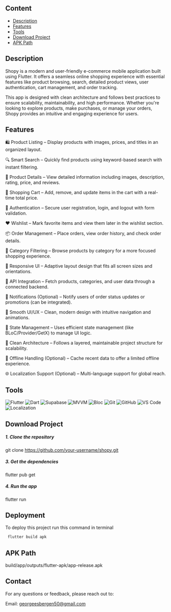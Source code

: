 ## Content
 - [Description](#description)
 - [Features](#features)
 - [Tools](#tools)
 - [Download Project](#download-project)
 - [APK Path ](#apk-path )




## Description

Shopy is a modern and user-friendly e-commerce mobile application built using Flutter. It offers a seamless online shopping experience with essential features like product browsing, search, detailed product views, user authentication, cart management, and order tracking.

This app is designed with clean architecture and follows best practices to ensure scalability, maintainability, and high performance. Whether you're looking to explore products, make purchases, or manage your orders, Shopy provides an intuitive and engaging experience for users.






## Features

🛍️ Product Listing – Display products with images, prices, and titles in an organized layout.

🔍 Smart Search – Quickly find products using keyword-based search with instant filtering.

🧾 Product Details – View detailed information including images, description, rating, price, and reviews.

🛒 Shopping Cart – Add, remove, and update items in the cart with a real-time total price.

🔐 Authentication – Secure user registration, login, and logout with form validation.

❤️ Wishlist – Mark favorite items and view them later in the wishlist section.

📦 Order Management – Place orders, view order history, and check order details.

📂 Category Filtering – Browse products by category for a more focused shopping experience.

📲 Responsive UI – Adaptive layout design that fits all screen sizes and orientations.

📡 API Integration – Fetch products, categories, and user data through a connected backend.

🔔 Notifications (Optional) – Notify users of order status updates or promotions (can be integrated).

🎨 Smooth UI/UX – Clean, modern design with intuitive navigation and animations.

🧠 State Management – Uses efficient state management (like BLoC/Provider/GetX) to manage UI logic.

🧱 Clean Architecture – Follows a layered, maintainable project structure for scalability.

📶 Offline Handling (Optional) – Cache recent data to offer a limited offline experience.

🌐 Localization Support (Optional) – Multi-language support for global reach.





## Tools
![Flutter](https://img.shields.io/badge/Flutter-%2302569B.svg?style=for-the-badge&logo=Flutter&logoColor=white)
![Dart](https://img.shields.io/badge/Dart-%230175C2.svg?style=for-the-badge&logo=Dart&logoColor=white)
![Supabase](https://img.shields.io/badge/Supabase-%233ECF8E.svg?style=for-the-badge&logo=supabase&logoColor=white)
![MVVM](https://img.shields.io/badge/MVVM-blueviolet?style=for-the-badge)
![Bloc](https://img.shields.io/badge/Bloc-blue?style=for-the-badge)
![Git](https://img.shields.io/badge/Git-%23F05033.svg?style=for-the-badge&logo=Git&logoColor=white)
![GitHub](https://img.shields.io/badge/github-%23121011.svg?style=for-the-badge&logo=github&logoColor=white)
![VS Code](https://img.shields.io/badge/VS%20Code-0078d7.svg?style=for-the-badge&logo=visual-studio-code&logoColor=white)
![Localization](https://img.shields.io/badge/Localization-orange?style=for-the-badge)

## Download Project
##### 1. Clone the repository
git clone https://github.com/your-username/shopy.git

##### 3. Get the dependencies
flutter pub get

##### 4. Run the app
flutter run


## Deployment

To deploy this project run this command in terminal

```bash
 flutter build apk
```

## APK Path 
build/app/outputs/flutter-apk/app-release.apk


## Contact
For any questions or feedback, please reach out to:

Email: georgeesbergen50@gmail.com












